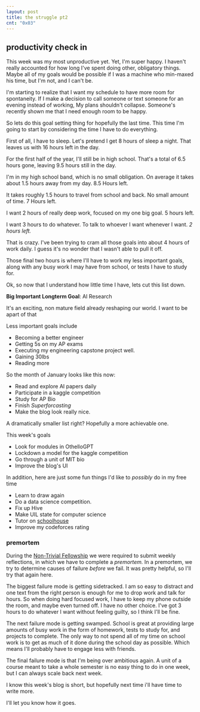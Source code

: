 ```yaml
---
layout: post
title: the struggle pt2
cnt: "0x03"
---
```


## productivity check in

This week was my most unproductive yet. Yet, I'm super happy. I haven't really accounted for how long I've spent doing other, obligatory things. Maybe all of my goals would be possible if I was a machine who min-maxed his time, but I'm not, and I can't be. 

I'm starting to realize that I want my schedule to have more room for spontaneity. If I make a decision to call someone or text someone for an evening instead of working, My plans shouldn't collapse. Someone's recently shown me that I need enough room to be happy.

So lets do this goal setting thing for hopefully the last time. This time I'm going to start by considering the time I have to do everything.

First of all, I have to sleep. Let's pretend I get 8 hours of sleep a night. That leaves us with 16 hours left in the day.

For the first half of the year, I'll still be in high school. That's a total of 6.5 hours gone, leaving 9.5 hours still in the day.

I'm in my high school band, which is no small obligation. On average it takes about 1.5 hours away from my day. 8.5 Hours left.

It takes roughly 1.5 hours to travel from school and back. No small amount of time. 7 Hours left.

I want 2 hours of really deep work, focused on my one big goal. 5 hours left. 

I want 3 hours to do whatever. To talk to whoever I want whenever I want. *2 hours left.*

That is crazy. I've been trying to cram all those goals into about 4 hours of work daily. I guess it's no wonder that I wasn't able to pull it off. 

Those final two hours is where I'll have to work my less important goals, along with any busy work I may have from school, or tests I have to study for. 

Ok, so now that I understand how little time I have, lets cut this list down.

**Big Important Longterm Goal**: AI Research

It's an exciting, non mature field already reshaping our world. I want to be apart of that

Less important goals include

* Becoming a better engineer
* Getting 5s on my AP exams
* Executing my engineering capstone project well.
* Gaining 30lbs
* Reading more

So the month of January looks like this now: 

* Read and explore AI papers daily
* Participate in a kaggle competition
* Study for AP Bio
* Finish *Superforcasting*
* Make the blog look really nice.

A dramatically smaller list right? Hopefully a more achievable one.

This week's goals

* Look for modules in OthelloGPT
* Lockdown a model for the kaggle competition
* Go through a unit of MIT bio
* Improve the blog's UI

In addition, here are just some fun things I'd like to *possibly* do in my free time

* Learn to draw again
* Do a data science competition.
* Fix up Hive
* Make UIL state for computer science
* Tutor on [schoolhouse](https://schoolhouse.world/)
* Improve my codeforces rating

### premortem

During the [Non-Trivial Fellowship](https://www.non-trivial.org/) we were required to submit weekly reflections, in which we have to complete a *premortem.* In a premortem, we try to determine causes of failure *before* we fail. It was pretty helpful, so I'll try that again here. 

The biggest failure mode is getting sidetracked. I am so easy to distract and one text from the right person is enough for me to drop work and talk for hours. So when doing hard focused work, I have to keep my phone outside the room, and maybe even turned off. I have no other choice. I've got 3 hours to do whatever I want without feeling guilty, so I think I'll be fine.

The next failure mode is getting swamped. School is great at providing large amounts of busy work in the form of homework, tests to study for, and projects to complete. The only way to not spend all of my time on school work is to get as much of it done during the school day as possible. Which means I'll probably have to engage less with friends. 

The final failure mode is that I'm being over ambitious again. A unit of a course meant to take a whole semester is no easy thing to do in one week, but I can always scale back next week.

I know this week's blog is short, but hopefully next time i'll have time to write more. 

I'll let you know how it goes.